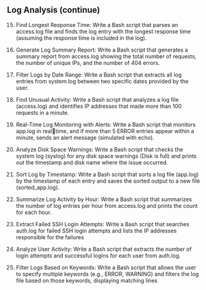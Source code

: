 ## Log Analysis (continue)

15. Find Longest Response Time: Write a Bash script that parses an access.log file and finds 
the log entry with the longest response time (assuming the response time is included in the 
log).

16. Generate Log Summary Report: Write a Bash script that generates a summary report from 
access.log showing the total number of requests, the number of unique IPs, and the 
number of 404 errors.

17. Filter Logs by Date Range: Write a Bash script that extracts all log entries from system.log 
between two specific dates provided by the user.

18. Find Unusual Activity: Write a Bash script that analyzes a log file (access.log) and 
identifies IP addresses that made more than 100 requests in a minute.

19. Real-Time Log Monitoring with Alerts: Write a Bash script that monitors app.log in realtime, and if more than 5 ERROR entries appear within a minute, sends an alert message 
(simulated with echo).

20. Analyze Disk Space Warnings: Write a Bash script that checks the system log (syslog) for 
any disk space warnings (Disk is full) and prints out the timestamp and disk name where 
the issue occurred.

21. Sort Log by Timestamp: Write a Bash script that sorts a log file (app.log) by the timestamp 
of each entry and saves the sorted output to a new file (sorted_app.log).

22. Summarize Log Activity by Hour: Write a Bash script that summarizes the number of log 
entries per hour from access.log and prints the count for each hour.

23. Extract Failed SSH Login Attempts: Write a Bash script that searches auth.log for failed 
SSH login attempts and lists the IP addresses responsible for the failures

24. Analyze User Activity: Write a Bash script that extracts the number of login attempts and 
successful logins for each user from auth.log.

25. Filter Logs Based on Keywords: Write a Bash script that allows the user to specify multiple 
keywords (e.g., ERROR, WARNING) and filters the log file based on those keywords, 
displaying matching lines